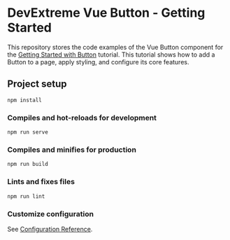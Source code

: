 # DevExtreme Vue Button - Getting Started 

This repository stores the code examples of the Vue Button component for the [Getting Started with Button](https://js.devexpress.com/Documentation/Guide/UI_Components/Button/Getting_Started_with_Button/) tutorial. This tutorial shows how to add a Button to a page, apply styling, and configure its core features.

## Project setup
```
npm install
```

### Compiles and hot-reloads for development
```
npm run serve
```

### Compiles and minifies for production
```
npm run build
```

### Lints and fixes files
```
npm run lint
```

### Customize configuration
See [Configuration Reference](https://cli.vuejs.org/config/).
